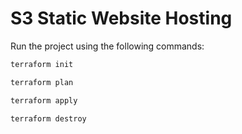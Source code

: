 
# S3 Static Website Hosting

Run the project using the following commands:

```bash
terraform init
```
```bash
terraform plan
```
```bash
terraform apply
```
```bash
terraform destroy
```


